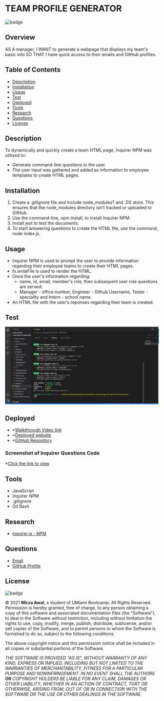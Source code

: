 # **TEAM PROFILE GENERATOR**

![badge](https://img.shields.io/badge/License-mit-blue)

## Overview

AS A manager, I WANT to generate a webpage that displays my team's basic info SO THAT I have quick access to their emails and GitHub profiles.

## Table of Contents

- [Description](#description)
- [Installation](#installation)
- [Usage](#usage)
- [Test](#test)
- [Deployed](#deployed)
- [Tools](#tools)
- [Research](#research)
- [Questions](#questions)
- [License](#license)

## Description

To dynamically and quickly create a team HTML page, Inquirer NPM was utilized to:

- Generate command-line questions to the user.
- The user input was gathered and added as information to employee templates to create HTML pages.

## Installation

1. Create a .gitignore file and include node_modules? and .DS store. This ensures that the node_modules directory isn't tracked or uploaded to GitHub.
2. Use the command-line, npm install, to install Inquirer NPM.
3. Install jest to test the documents.
4. To start answering questions to create the HTML file, use the command, node index.js.

## Usage

- Inquirer NPM is used to prompt the user to provide information regarding their employee teams to create their HTML
  pages.
- fs.writeFile is used to render the HTML.
- Once the user's information regarding:
  - name, id, email, member's role, then subsequent user role questions are served:
  - Manager - office number, Engineer - Github Username, Tester - speciality and Intern - school name.
- An HTML file with the user's reponses regarding their team is created.

## Test

![Screenshot of Passed Jest Test](./Team-Profile-Jest-Test-Result.JPG)

## Deployed

- \*[Walkthrough Video link](https://drive.google.com/file/d/1KFIhgu2eUJxbEVssg5S1yPbxP7SwgJVb/view)
- \*[Deployed website](https://mirzadev.github.io/Team-Profile-Generator/)
- \*[GitHub Repository](https://github.com/mirzadev/Team-Profile-Generator/)

### Screenshot of Inquirer Questions Code

\*[Click the link to view](https://drive.google.com/file/d/1y7uhiUUnXoxOC5O-JVsKbl8qvVVtg4kj/view "Question Inquirer")

## Tools

- JavaScript
- Inquirer NPM
- .gitignore
- Git Bash

## Research

- [Inquirer.js - NPM](https://www.npmjs.com/package/inquirer)

## Questions

- [Email](awal.mirza2016@gmail.com)
- [GitHub Profile](https://github.com/mirzadev)

## License

![badge](https://img.shields.io/badge/License-mit-blue)

© 2021 **Mirza Awal**, a student of UMiami Bootcamp. All Rights Reserved. Permission is hereby granted, free of charge, to any person obtaining a copy of this software and associated documentation files (the "Software"), to deal in the Software without restriction, including without limitation the rights to use, copy, modify, merge, publish, distribute, sublicense, and/or sell copies of the Software, and to permit persons to whom the Software is furnished to do so, subject to the following conditions:

The above copyright notice and this permission notice shall be included in all copies or substantial portions of the
Software.

_THE SOFTWARE IS PROVIDED "AS IS", WITHOUT WARRANTY OF ANY KIND, EXPRESS OR IMPLIED, INCLUDING BUT NOT LIMITED TO THE WARRANTIES OF MERCHANTABILITY, FITNESS FOR A PARTICULAR PURPOSE AND NONINFRINGEMENT. IN NO EVENT SHALL THE AUTHORS_
**OR**
_COPYRIGHT HOLDERS BE LIABLE FOR ANY CLAIM, DAMAGES OR OTHER LIABILITY, WHETHER IN AN ACTION OF CONTRACT, TORT OR OTHERWISE, ARISING FROM, OUT OF OR IN CONNECTION WITH THE SOFTWARE OR THE USE OR OTHER DEALINGS IN THE SOFTWARE._
